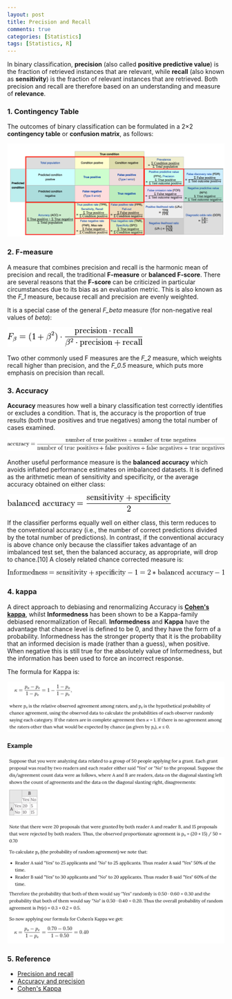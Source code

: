 ```yaml
---
layout: post
title: Precision and Recall
comments: true
categories: [Statistics]
tags: [Statistics, R]
---
```



In binary classification, **precision** (also called **positive predictive value**) is the fraction of retrieved instances that are relevant, while **recall** (also known as **sensitivity**) is the fraction of relevant instances that are retrieved. Both precision and recall are therefore based on an understanding and measure of **relevance**. 


### 1. Contingency Table

The outcomes of binary classification can be formulated in a 2×2 **contingency table** or **confusion matrix**, as follows:

![](/images/Precision_and_recall/contingency_table.png)


### 2. F-measure

A measure that combines precision and recall is the harmonic mean of precision and recall, the traditional **F-measure** or **balanced F-score**. There are several reasons that the **F-score** can be criticized in particular circumstances due to its bias as an evaluation metric. This is also known as the *F_1* measure, because recall and precision are evenly weighted.

It is a special case of the general *F_beta* measure (for non-negative real values of *beta*):

![](/images/Precision_and_recall/f_measure.png)

Two other commonly used F measures are the *F_2* measure, which weights recall higher than precision, and the *F_0.5* measure, which puts more emphasis on precision than recall.

### 3. Accuracy

**Accuracy** measures how well a binary classification test correctly identifies or excludes a condition. That is, the accuracy is the proportion of true results (both true positives and true negatives) among the total number of cases examined. 

![](/images/Precision_and_recall/accurancy.png)

Another useful performance measure is the **balanced accuracy** which avoids inflated performance estimates on imbalanced datasets. It is defined as the arithmetic mean of sensitivity and specificity, or the average accuracy obtained on either class:

![](/images/Precision_and_recall/balanced_accuracy.png)


If the classifier performs equally well on either class, this term reduces to the conventional accuracy (i.e., the number of correct predictions divided by the total number of predictions). In contrast, if the conventional accuracy is above chance only because the classifier takes advantage of an imbalanced test set, then the balanced accuracy, as appropriate, will drop to chance.[10] A closely related chance corrected measure is:

![](/images/Precision_and_recall/Informedness.png)


### 4. kappa

A direct approach to debiasing and renormalizing Accuracy is [**Cohen's kappa**](http://www.wikiwand.com/en/Cohen%27s_kappa), whilst **Informedness** has been shown to be a Kappa-family debiased renormalization of Recall. **Informedness** and **Kappa** have the advantage that chance level is defined to be 0, and they have the form of a probability. Informedness has the stronger property that it is the probability that an informed decision is made (rather than a guess), when positive. When negative this is still true for the absolutely value of Informedness, but the information has been used to force an incorrect response.

The formula for Kappa is:

![](/images/Precision_and_recall/kappa_1.png)

#### Example

![](/images/Precision_and_recall/kappa_2.png)



### 5. Reference

 * [Precision and recall](http://www.wikiwand.com/en/Precision_and_recall)
 * [Accuracy and precision](http://www.wikiwand.com/en/Accuracy_and_precision)
 * [Cohen's Kappa](http://www.wikiwand.com/en/Cohen%27s_kappa)